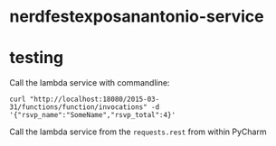 # nerdfestexposanantonio-service


# testing

Call the lambda service with commandline:

```commandline
curl "http://localhost:18080/2015-03-31/functions/function/invocations" -d '{"rsvp_name":"SomeName","rsvp_total":4}'
```

Call the lambda service from the `requests.rest` from within PyCharm
